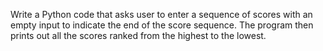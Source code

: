 Write a Python code that asks user to enter a sequence of scores with an empty input to indicate the end of the score sequence. The program then prints out all the scores ranked from the highest to the lowest.
